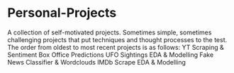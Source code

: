 # Personal-Projects
A collection of self-motivated projects. Sometimes simple, sometimes challenging projects that put techniques and thought processes to the test.
The order from oldest to most recent projects is as follows:
YT Scraping & Sentiment
Box Office Predictions
UFO Sightings EDA & Modelling
Fake News Classifier & Wordclouds
IMDb Scrape EDA & Modelling
